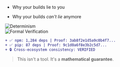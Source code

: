 - Why your builds lie to you  
+ Why your builds *can't lie* anymore  

![Determinism](https://img.shields.io/endpoint?url=https%3A%2F%2Fraw.githubusercontent.com%2FArchitectPrime%2Fdeterministic%2Fmain%2Fbadges%2Fdeterminism.json)  
![Formal Verification](https://img.shields.io/endpoint?url=https%3A%2F%2Fraw.githubusercontent.com%2FArchitectPrime%2Fdeterministic%2Fmain%2Fbadges%2Fkani.json)  

```diff
+ ✅ npm: 1,284 deps | Proof: 3ab8f2e1d5a9c0b4f7...  
+ ✅ pip: 87 deps | Proof: 9c1d0a6f8e3b2c5d7...  
+ 🔒 Cross-ecosystem consistency: VERIFIED  
```

> This isn't a tool. It's a **mathematical guarantee**.
